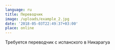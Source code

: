 ```yaml
---
language: ru
title: Переводчик
image: /uploads/example_2.jpg
date: '2018-05-03T22:49:37+03:00'
place: online
---
```

Требуется переводчик с испанского в Никарагуа
